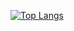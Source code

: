 [![Top Langs](https://github-readme-stats.vercel.app/api/top-langs/?username=stevenYang914)](https://github.com/anuraghazra/github-readme-stats)
